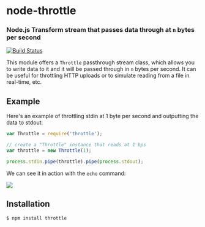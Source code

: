 node-throttle
=============
### Node.js Transform stream that passes data through at `n` bytes per second
[![Build Status](https://secure.travis-ci.org/TooTallNate/node-throttle.png)](http://travis-ci.org/TooTallNate/node-throttle)

This module offers a `Throttle` passthrough stream class, which allows you to
write data to it and it will be passed through in `n` bytes per second. It can
be useful for throttling HTTP uploads or to simulate reading from a file in
real-time, etc.


Example
-------

Here's an example of throttling stdin at 1 byte per second and outputting the
data to stdout:

``` js
var Throttle = require('throttle');

// create a "Throttle" instance that reads at 1 bps
var throttle = new Throttle(1);

process.stdin.pipe(throttle).pipe(process.stdout);
```

We can see it in action with the `echo` command:

![](http://f.cl.ly/items/2h1I2Q0m3x1I2s2r2O3R/throttle.opt.gif)

Installation
------------

``` bash
$ npm install throttle
```
